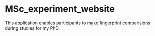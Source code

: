 # MSc_experiment_website

This application enables participants to make fingerprint comparisions during studies for my PhD.